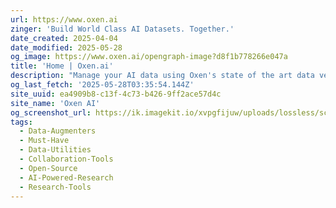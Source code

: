 ```yaml
---
url: https://www.oxen.ai
zinger: 'Build World Class AI Datasets. Together.'
date_created: 2025-04-04
date_modified: 2025-05-28
og_image: https://www.oxen.ai/opengraph-image?d8f1b778266e047a
title: 'Home | Oxen.ai'
description: "Manage your AI data using Oxen's state of the art data version control. Blazing fast, and Open source."
og_last_fetch: '2025-05-28T03:35:54.144Z'
site_uuid: ea4909b8-c13f-4c73-b426-9ff2ace57d4c
site_name: 'Oxen AI'
og_screenshot_url: https://ik.imagekit.io/xvpgfijuw/uploads/lossless/screenshots/20250528_Oxen_AI_og_screenshot.jpeg
tags:
  - Data-Augmenters
  - Must-Have
  - Data-Utilities
  - Collaboration-Tools
  - Open-Source
  - AI-Powered-Research
  - Research-Tools
---
```


